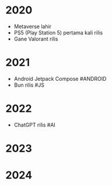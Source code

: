 # 2020
- Metaverse lahir
- PS5 (Play Station 5) pertama kali rilis
- Gane Valorant rilis
# 2021
- Android Jetpack Compose #ANDROID
- Bun rilis #JS
# 2022
- ChatGPT rilis #AI
# 2023

# 2024